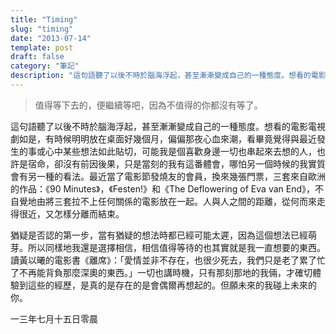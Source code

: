 ```yaml
---
title: "Timing"
slug: "timing"
date: "2013-07-14"
template: post
draft: false
category: "筆記"
description: "這句語聽了以後不時於腦海浮起，甚至漸漸變成自己的一種態度。想看的電影電視劇如是，有時候明明放在桌面好幾個月，偏偏那夜心血來潮，看畢竟覺得與最近發生的事或心中某些想法如此貼切，"
---
```


> 值得等下去的，便繼續等吧，因為不值得的你都沒有等了。

這句語聽了以後不時於腦海浮起，甚至漸漸變成自己的一種態度。想看的電影電視劇如是，有時候明明放在桌面好幾個月，偏偏那夜心血來潮，看畢竟覺得與最近發生的事或心中某些想法如此貼切，可能我是個喜歡身邊一切也串起來去想的人，也許是宿命，卻沒有前因後果，只是當刻的我有這番體會，哪怕另一個時候的我實質會有另一種的看法。最近當了電影節發燒友的會員，換來幾張門票，三套來自歐洲的作品：《90 Minutes》，《Festen!》和《The Deflowering of Eva van End》，不自覺地由將三套拉不上任何關係的電影放在一起。人與人之間的距離，從何而來走得很近，又怎樣分離而結束。

猶疑是否認的第一步，當有猶疑的想法時都已經可能太遲，因為這個想法已經萌芽。所以同樣地我還是選擇相信，相信值得等待的也其實就是我一直想要的東西。讀黃以曦的電影書《離席》：「愛情並非不存在，也很少死去，我們只是老了累了忙了不再能背負那麼深奧的東西。」一切也講時機，只有那刻那地的我倆，才確切體驗到這些的經歷，是真的是存在的是會偶爾再想起的。但願未來的我碰上未來的你。

一三年七月十五日零晨
